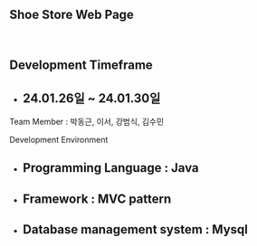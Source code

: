 
## Shoe Store Web Page 
<br>

## Development Timeframe

- ## 24.01.26일 ~ 24.01.30일


Team Member : 박동근, 이서, 강범식, 김수민
<br>

Development Environment


- ## Programming Language : Java 


- ## Framework : MVC pattern


- ## Database management system : Mysql


